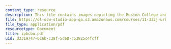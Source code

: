 ```yaml
---
content_type: resource
description: This file contains images depicting the Boston College and Boston University.
file: https://ol-ocw-studio-app-qa.s3.amazonaws.com/courses/11-332j-urban-design-fall-2003/d33197476c6bc38f5d68c53825c4fcff_ipbcbu.pdf
file_type: application/pdf
resourcetype: Document
title: ipbcbu.pdf
uid: d3319747-6c6b-c38f-5d68-c53825c4fcff
---
```

